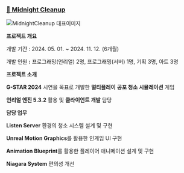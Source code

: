 ### [🔗 Midnight Cleanup](https://www.notion.so/Midnight-Cleanup-18f05fd0171d81febd33e874faf4c5ff?pvs=21)
![MidnightCleanup 대표이미지](https://github.com/user-attachments/assets/a2be02fa-e882-4c2d-8317-bb642930c4c7)


**프로젝트 개요**

</aside>

개발 기간 : 2024. 05. 01. ~ 2024. 11. 12. (6개월)

개발 인원 **:** 프로그래밍(언리얼) 2명, 프로그래밍(서버) 1명, 기획 3명, 아트 3명


**프로젝트 소개**

</aside>

**G-STAR 2024** 시연을 목표로 개발한 **멀티플레이** **공포 청소 시뮬레이션** 게임 

**언리얼 엔진 5.3.2** 활용 및 **클라이언트 개발** 담당


**담당 업무**

</aside>

**Listen Server** 환경의 청소 시스템 설계 및 구현

**Unreal Motion Graphics**를 활용한 인게임 UI 구현

**Animation Blueprint**를 활용한 플레이어 애니메이션 설계 및 구현 

**Niagara System** 편의성 개선
